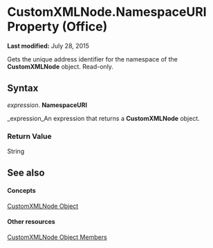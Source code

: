 
# CustomXMLNode.NamespaceURI Property (Office)

 **Last modified:** July 28, 2015

Gets the unique address identifier for the namespace of the  **CustomXMLNode** object. Read-only.

## Syntax

 _expression_. **NamespaceURI**

 _expression_An expression that returns a  **CustomXMLNode** object.


### Return Value

String


## See also


#### Concepts


 [CustomXMLNode Object](e90213f5-6d62-52d8-3043-2399eaa5aaba.md)
#### Other resources


 [CustomXMLNode Object Members](fbf957c8-40b8-2f75-fcc8-db0ed6e18438.md)
